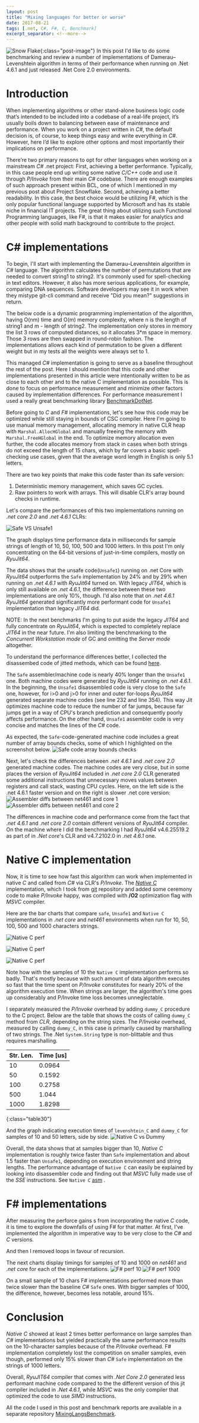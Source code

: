 ```yaml
---
layout: post
title: "Mixing languages for better or worse"
date: 2017-08-21
tags: [.net, C#, F#, C, Benchmark]
excerpt_separator: <!--more-->
---
```

![Snow Flake](/images/2017-08-21-MixingLangsBenchmark/graph.png){:class="post-image"} In this post I'd like to do some benchmarking and review a number of implementations of Damerau–Levenshtein algorithm in terms of their performance when running on .Net 4.6.1 and just released .Net Core 2.0 environments. <!--more-->

# Introduction
When implementing algorithms or other stand-alone business logic code that’s intended to be included into a codebase of a real-life project, it’s usually boils down to balancing between ease of maintenance and performance. When you work on a project written in *C#*, the default decision is, of course, to keep things easy and write everything in *C#*. However, here I’d like to explore other options and most importantly their implications on performance.

There’re two primary reasons to opt for other languages when working on a mainstream *C#* .net project: First, achieving a better performance. Typically, in this case people end up writing some native *C/C++* code and use it through *P/Invoke* from their main *C#* codebase. There are enough examples of such approach present within BCL, one of which I mentioned in my previous post about Project Snowflake. Second, achieving a better readability. In this case, the best choice would be utilizing F#, which is the only popular functional language supported by Microsoft and has its stable niche in financial IT projects. The great thing about utilizing such Functional Programming languages, like F#, is that it makes easier for analytics and other people with solid math background to contribute to the project.

# C# implementations
To begin, I'll start with implementing the Damerau–Levenshtein algorithm in *C#* language. The algorithm calculates the number of permutations that are needed to convert string1 to string2. It's commonly used for spell-checking in text editors. However, it also has more serious applications, for example, comparing DNA sequences. Software developers may see it in work when they mistype git-cli command and receive "Did you mean?" suggestions in return. 

The below code is a dynamic programming implementation of the algorithm, having O(nm) time and O(m) memory complexity, where n is the length of string1 and m - length of string2. The implementation only stores in memory the list 3 rows of computed distances, so it allocates 3*m space in memory. Those 3 rows are then swapped in round-robin fashion. The implementations allows each kind of permutation to be given a different weight but in my tests all the weights were always set to 1.

<script src="https://gist.github.com/Kosat/d1457e507939e8c4ebe8261cdc19b86b.js"></script>

This managed *C#* implementation is going to serve as a baseline throughout the rest of the post. Here I should mention that this code and other implementations presented in this article were intentionally written to be as close to each other and to the native C implementation as possible. This is done to focus on performance measurement and minimize other factors caused by implementation differences. For performance measurement I used a really great benchmarking library [BenchmarkDotNet](https://github.com/dotnet/BenchmarkDotNet).

Before going to *C* and *F#* implementations, let's see how this code may be optimized while still staying in bounds of CSC compiler.
Here I'm going to use manual memory management, allocating memory in native CLR heap with `Marshal.AllocHGlobal` and manually freeing the memory with `Marshal.FreeHGlobal` in the end. To optimize memory allocation even further, the code allocates memory from stack in cases when both strings do not exceed the length of 15 chars, which by far covers a basic spell-checking use cases, given that the average word length in English is only 5.1 letters.

<script src="https://gist.github.com/Kosat/d5016c7982da3a757b0635545a8fcca7.js"></script>

There are two key points that make this code faster than its safe version:
1. Deterministic memory management, which saves GC cycles.
2. Raw pointers to work with arrays. This will disable CLR's array bound checks in runtime. 

Let's compare the performances of this two implementations running on *.net core 2.0* and *.net 4.6.1* CLRs:

![Safe VS Unsafe1](/images/2017-08-21-MixingLangsBenchmark/SafeVsUnsafe_Line_Graph.png)

The graph displays time performance data in milliseconds for sample strings of length of 10, 50, 100, 500 and 1000 letters. In this post I'm only concentrating on the 64-bit versions of just-in-time compilers, mostly on *RyuJit64*. 

The data shows that the unsafe code(`Unsafe1`) running on .net Core with *RyuJit64* outperforms the `Safe` implementation by 24% and by 29% when running on *.net 4.6.1* with *RyuJit64* turned on. With legacy *JIT64*, which is only still available on *.net 4.6.1*, the difference between these two implementations are only 10%, though. I'd also note that on *.net 4.6.1* *RyuJit64* generated significantly more performant code for `Unsafe1` implementation than legacy *JIT64* did.

NOTE: In the next benchmarks I'm going to put aside the legacy *JIT64* and fully concentrate on *RyuJit64*, which is expected to completely replace *JIT64* in the near future. I'm also limiting the benchmarking to the *Concurrent Workstation mode* of GC and omitting the *Server mode* altogether.

To understand the performance differences better, I collected the disassembed code of jitted methods, which can be found [here](https://github.com/Kosat/MixingLangsBenchmark/tree/master/RESULTS_ARCHIVE/18-08-2017/asm). 

The `Safe` assembler/machine code is nearly 40% longer than the `Unsafe1` one. Both machine codes were generated by *RyuJit64* running on *.net 4.6.1*. 
In the beginning, the `Unsafe1` disassembled code is very close to the `Safe` one, however, for i>0 and j>0 for inner and outer for-loops *RyuJit64* generated separate machine codes (see line 232 and line 354). This way Jit optimizes machine code to reduce the number of far jumps, because far jumps get in a way of CPU's branch prediction and consequently poorly affects performance. On the other hand, `Unsafe1` assembler code is very concise and matches the lines of the *C#* code. 

As expected, the `Safe`-code-generated machine code includes a great number of array bounds checks, some of which I highlighted on the screenshot below.
![Safe code array bounds checks](/images/2017-08-21-MixingLangsBenchmark/Safe_net461_ArrBndChecks.png)

Next, let's check the differences between *.net 4.6.1* and *.net core 2.0* generated machine codes. The machine codes are very close, but in some places the version of *RyuJit64* included in *.net core 2.0* CLR generated some additional instructions that unnecessary moves values between registers and call stack, wasting CPU cycles.
Here, on the left side is the .net 4.6.1 faster version and on the right is slower .net core version:
![Assembler diffs between net461 and core 1](/images/2017-08-21-MixingLangsBenchmark/Unsafe1_net461_vs_Core_125.png)
![Assembler diffs between net461 and core 2](/images/2017-08-21-MixingLangsBenchmark/Unsafe1_net461_vs_Core_128.png)

The differences in machine code and performance come from the fact that *.net 4.6.1* and *.net core 2.0* contain different versions of *RyuJit64* compiler. On the machine where I did the benchmarking I had *RyuJit64* v4.6.25519.2 as part of in *.Net core*'s CLR and v4.7.2102.0 in *.net 4.6.1* one.

# Native C implementation
Now, it is time to see how fast this algorithm can work when implemented in native *C* and called from *C#* via CLR's *P/Invoke*. The [*Native C*](https://github.com/Kosat/MixingLangsBenchmark/levenshtein-C/levenshtein.cpp) implementation, which I took from [git](https://github.com/git/git) repository and added some ceremony code to make *P/Invoke* happy, was compiled with **/O2** optimization flag with *MSVC* compiler. 

<script src="https://gist.github.com/Kosat/cc4130f71a5bfd31c7d9f76b6787598d.js"></script>

Here are the bar charts that compare `safe`, `Unsafe1` and `Native C` implementations in *.net core* and *net461* environments when run for 10, 50, 100, 500 and 1000 characters strings.

![Native C perf](/images/2017-08-21-MixingLangsBenchmark/Native_C_10.png)

![Native C perf](/images/2017-08-21-MixingLangsBenchmark/Native_C_50_100.png)

![Native C perf](/images/2017-08-21-MixingLangsBenchmark/Native_C_500_1000.png)

Note how with the samples of 10 the `Native C` implementation performs so badly. That's mostly because with such amount of data algorithm executes so fast that the time spent on *P/Invoke* constitutes for nearly 20% of the algorithm execution time. When strings are larger, the algorithm's time goes up considerably and P/Invoke time loss becomes unneglectable. 

I separately measured the *P/Invoke* overhead by adding `dummy_C` procedure to the C project. Below are the table that shows the costs of calling `dummy_C` method from *CLR*, depending on the string sizes. The *P/Invoke* overhead, measured by calling `dummy_C`, in this case is primarily caused by marshalling of two strings. The .Net `System.String` type is non-blittable and thus requires marshalling.


| Str. Len.      	|  Time [us]    |
|---		        |---		    |
|        10 		|   0.0964      |
|        50 		|   0.1592      |
|       100 		|   0.2758      |
|       500 		|   1.044       |
|      1000		    |   1.8298      |
{:class="table30"}

And the graph indicating execution times of `levenshtein_C` and `dummy_C` for samples of 10 and 50 letters, side by side.
![Native C vs Dummy](/images/2017-08-21-MixingLangsBenchmark/Native_C_vs_Dummy.png)

Overall, the data shows that at samples bigger than 10, *Native C* implementation is roughly twice faster than `Safe` implementation and about 1.5 faster than `Unsafe1`, depending on execution environment and string lengths.
The performance advantage of `Native C` can easily be explained by looking into disassembler code and finding out that *MSVC* fully made use of the *SSE* instructions. See `Native C` [asm](https://github.com/Kosat/MixingLangsBenchmark/Reports/asm/Native-C.asm) .


# F# implementations
After measuring the perforce gains s from incorporating the native *C* code, it is time to explore the downfalls of using F# for that matter.
At first, I've implemented the algorithm in imperative way to be very close to the *C#* and *C* versions.

<script src="https://gist.github.com/Kosat/6303464cbba69712145cc64862c2b7c0.js"></script>

And then I removed loops in favour of recursion. 

<script src="https://gist.github.com/Kosat/17ea969799598bb728c69544bfeb50c8.js"></script>

The next charts display timings for samples of 10 and 1000 on *net461* and *.net core* for each of the implementations.
![F# perf 10](/images/2017-08-21-MixingLangsBenchmark/FSharp_vs_others_10.png)
![F# perf 1000](/images/2017-08-21-MixingLangsBenchmark/FSharp_vs_others_1000.png)

On a small sample of 10 chars F# implementations performed more than twice slower than the baseline *C#* `Safe` ones. With bigger samples of 1000, the difference, however, becomes less notable, around 15%.

# Conclusion
*Native C* showed at least 2 times better performance on large samples than *C#* implementations but yielded practically the same performance results on the 10-character samples because of the *P/Invoke* overhead. F# implementation completely lost the competition on smaller samples, even though, performed only 15% slower than *C#* `Safe` implementation on the strings of 1000 letters.

Overall, *RyuJIT64* compiler that comes with *.Net Core 2.0* generated less performant machine code compared to the the different version of this jit compiler included in *.Net 4.6.1*, while *MSVC* was the only compiler that optimized the code to use *SIMD* instructions.

All the code I used in this post and benchmark reports are available in a separate repository [MixingLangsBenchmark](https://github.com/Kosat/MixingLangsBenchmark "MixingLangsBenchmark"). 